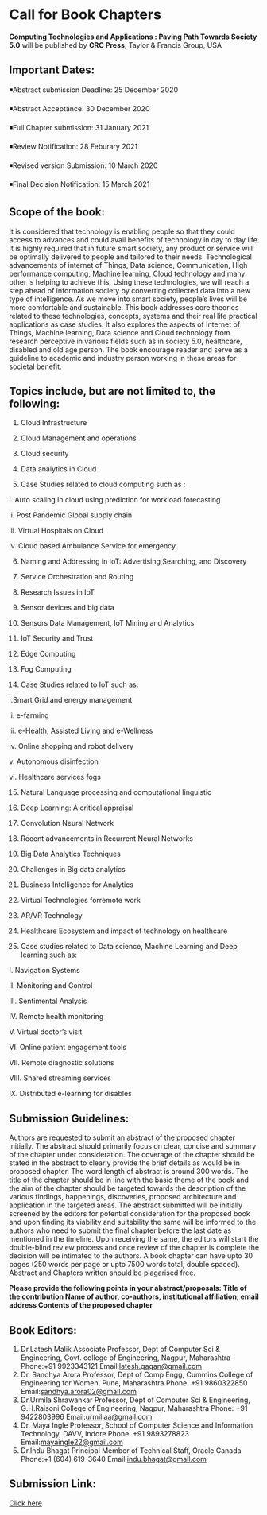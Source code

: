 # Call for Book Chapters

**Computing Technologies and Applications : Paving Path Towards Society 5.0** will be published by **CRC Press**, Taylor & Francis Group, USA

## Important Dates:
◾Abstract submission Deadline: 25 December 2020

◾Abstract Acceptance: 30 December 2020

◾Full Chapter submission: 31 January 2021

◾Review Notification: 28 Feburary 2021

◾Revised version Submission: 10 March 2020

◾Final Decision Notification: 15 March 2021


## Scope of the book:
It is considered that technology is enabling
people so that they could access to advances and
could avail benefits of technology in day to day
life. It is highly required that in future smart
society, any product or service will be optimally
delivered to people and tailored to their needs.
Technological advancements of internet of
Things, Data science, Communication, High
performance computing, Machine learning,
Cloud technology and many other is helping to
achieve this. Using these technologies, we will
reach a step ahead of information society by
converting collected data into a new type of
intelligence. As we move into smart society,
people’s lives will be more comfortable and
sustainable. This book addresses core theories
related to these technologies, concepts, systems
and their real life practical applications as case
studies. It also explores the aspects of Internet of
Things, Machine learning, Data science and
Cloud technology from research perceptive in
various fields such as in society 5.0, healthcare,
disabled and old age person. The book encourage
reader and serve as a guideline to academic and
industry person working in these areas for
societal benefit.


## Topics include, but are not limited to, the following:
1) Cloud Infrastructure

2) Cloud Management and operations

3) Cloud security

4) Data analytics in Cloud

5) Case Studies related to cloud computing such
   as :

  i. Auto scaling in cloud using prediction for workload forecasting

  ii. Post Pandemic Global supply chain

  iii. Virtual Hospitals on Cloud

  iv. Cloud based Ambulance Service for emergency

 6) Naming and Addressing in IoT: Advertising,Searching, and Discovery

 7) Service Orchestration and Routing

 8) Research Issues in IoT

 9) Sensor devices and big data

 10) Sensors Data Management, IoT Mining and Analytics

 11) IoT Security and Trust

 12) Edge Computing

 13) Fog Computing

 14) Case Studies related to IoT such as:

  i.Smart Grid and energy management

  ii. e-farming

  iii. e-Health, Assisted Living and e-Wellness

  iv. Online shopping and robot delivery

  v. Autonomous disinfection

  vi. Healthcare services fogs

15) Natural Language processing and computational linguistic

16) Deep Learning: A critical appraisal

17) Convolution Neural Network

18) Recent advancements in Recurrent Neural Networks

19) Big Data Analytics Techniques

20) Challenges in Big data analytics

21) Business Intelligence for Analytics

22) Virtual Technologies forremote work

23) AR/VR Technology

24) Healthcare Ecosystem and impact of technology on healthcare

25) Case studies related to Data science, Machine Learning and Deep learning such as:

  I. Navigation Systems

  II. Monitoring and Control

  III. Sentimental Analysis

  IV. Remote health monitoring

  V. Virtual doctor’s visit

  VI. Online patient engagement tools

  VII. Remote diagnostic solutions

  VIII. Shared streaming services

  IX. Distributed e-learning for disables


## Submission Guidelines:
Authors are requested to submit an abstract of the
proposed chapter initially. The abstract should primarily
focus on clear, concise and summary of the chapter
under consideration. The coverage of the chapter should
be stated in the abstract to clearly provide the brief
details as would be in proposed chapter. The word length
of abstract is around 300 words. The title of the chapter
should be in line with the basic theme of the book and
the aim of the chapter should be targeted towards the
description of the various findings, happenings,
discoveries, proposed architecture and application in the
targeted areas. The abstract submitted will be initially
screened by the editors for potential consideration for
the proposed book and upon finding its viability and
suitability the same will be informed to the authors who
need to submit the final chapter before the last date as
mentioned in the timeline. Upon receiving the same, the
editors will start the double-blind review process and
once review of the chapter is complete the decision will
be intimated to the authors. A book chapter can have
upto 30 pages (250 words per page or upto 7500 words
total, double spaced). Abstract and Chapters written
should be plagarised free.

**Please provide the following points in your
abstract/proposals:
Title of the contribution
Name of author, co-authors, institutional
affiliation, email address
Contents of the proposed chapter**

## Book Editors:
1. Dr.Latesh Malik
  Associate Professor, 
  Dept of Computer Sci & Engineering,
  Govt. college of Engineering,
  Nagpur, Maharashtra
  Phone:+91 9923343121
  Email:latesh.gagan@gmail.com
2. Dr. Sandhya Arora
  Professor, 
  Dept of Comp Engg,
  Cummins College of Engineering for Women, 
  Pune, Maharashtra
  Phone: +91 9860322850
  Email:sandhya.arora02@gmail.com
3. Dr.Urmila Shrawankar
  Professor, 
  Dept of Computer Sci & Engineering, G.H.Raisoni College of Engineering,
  Nagpur, Maharashtra
  Phone: +91 9422803996
  Email:urmillaa@gmail.com
4. Dr. Maya Ingle
  Professor, 
  School of Computer Science and Information Technology, 
  DAVV, Indore
  Phone: +91 9893278823
  Email:mayaingle22@gmail.com
5. Dr.Indu Bhagat
  Principal Member of Technical Staff, 
  Oracle Canada
  Phone:+1 (604) 619-3640
  Email:indu.bhagat@gmail.com

## Submission Link:
[Click here](https://easychair.org/account/signin?l=NLa9dwxPTKTNLQdxzLzzyt#)

